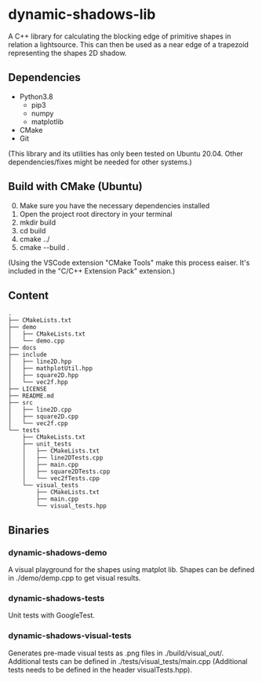 # dynamic-shadows-lib
A C++ library for calculating the blocking edge of primitive shapes in relation a lightsource. This can then be used as a near edge of a trapezoid representing the shapes 2D shadow.

## Dependencies
- Python3.8
  - pip3
  - numpy
  - matplotlib
- CMake
- Git

(This library and its utilities has only been tested on Ubuntu 20.04. Other dependencies/fixes might be needed for other systems.)

## Build with CMake (Ubuntu)
0. Make sure you have the necessary dependencies installed
1. Open the project root directory in your terminal
2. mkdir build
3. cd build
4. cmake ../
5. cmake --build .

(Using the VSCode extension "CMake Tools" make this process eaiser. It's included in the "C/C++ Extension Pack" extension.)

## Content

```
.
├── CMakeLists.txt
├── demo
│   ├── CMakeLists.txt
│   └── demo.cpp
├── docs
├── include
│   ├── line2D.hpp
│   ├── mathplotUtil.hpp
│   ├── square2D.hpp
│   └── vec2f.hpp
├── LICENSE
├── README.md
├── src
│   ├── line2D.cpp
│   ├── square2D.cpp
│   └── vec2f.cpp
└── tests
    ├── CMakeLists.txt
    ├── unit_tests
    │   ├── CMakeLists.txt
    │   ├── line2DTests.cpp
    │   ├── main.cpp
    │   ├── square2DTests.cpp
    │   └── vec2fTests.cpp
    └── visual_tests
        ├── CMakeLists.txt
        ├── main.cpp
        └── visual_tests.hpp
```

## Binaries

### dynamic-shadows-demo
  A visual playground for the shapes using matplot lib. Shapes can be defined in ./demo/demp.cpp to get visual results.
  
### dynamic-shadows-tests
  Unit tests with GoogleTest.

### dynamic-shadows-visual-tests
  Generates pre-made visual tests as .png files in ./build/visual_out/. Additional tests can be defined in ./tests/visual_tests/main.cpp (Additional tests needs to be defined in the header visualTests.hpp).
